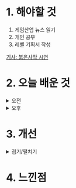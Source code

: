 
# 1. 해야할 것

1. 게임산업 뉴스 읽기 
2. 개인 공부  
3. 레벨 기획서 작성

[기사: 붉은사막 시연](https://www.gamemeca.com/view.php?gid=1748833)

# 2. 오늘 배운 것

<details>
<summary>오전</summary>

## 오늘의 뉴스
![image](https://github.com/JM94Ent/TIL-WIL/assets/143363550/483b2e91-5e03-421c-be6a-fc7a8b6c11a1)

검은사막은 혼자하는 느낌이 너무 강해서 아쉬웠는데 이번에는 레이드나 함께할 수 있는 시스템이 많이 생겨서 MMORPG라는 느낌을 많이 받았으면 좋겠다.\
정확히는 모두가 함께 살아 숨쉬는 느낌을 가졌으면 한다.\
붉은사막이 언급된 것들에 신경을 써서 만들었다면 사람들이 게임에 머무는 시간이 더 길어지지 않을까?\
이전에는 채팅이 올라가는 것만으로도 사람들이 여기에 있다는 걸 느꼈지만, 지금은 같이 플레이하고 그걸 직접 보는게 더 사람들에게 다가간다고 생각한다.


■ 그라비티, 1분기 매출 1,198억 원 기록...영업이익은 소폭 증가
그라비티가 2024년 1분기 실적을 9일 공시했습니다. 2024년 1분기 실적의 전분기 대비 매출 감소는 동남아시아 지역 라그나로크 오리진의 매출 감소가 주요 원인이며, 올해 1월 태국 지역에 선보인 'Ragnarok Idle Adventure'와 2월에 론칭한 북중남미 지역 라그나로크 오리진의 매출 발생으로 인해 감소폭이 일부 상쇄됐습니다.

■ 나이언틱, MR 펫 시뮬레이션 '헬로 도트' 메타퀘스트3에 출시
Niantic은 증강현실과 인공지능으로 더 풍성해진 현실을 기반으로 만들어진 새로운 펫 시뮬레이션인 페리도트 프랜차이즈의 새로운 버전 'Hello, Dot(이하 헬로 도트)'를 Meta Quest 3에 출시했다고 10일 밝혔습니다. '헬로 도트'는 사랑스러운 가상 생명체인 도트(Dot)를 돌보는 즐거움을 혼합현실로 생생하게 구현해냈습니다.

■ 고양이 오픈월드 '리틀키티, 빅 시티' 정식 출시
더블 대거 스튜디오(Double Dagger Studio, 대표 매트 T. 우드)는 자사가 개발하고 서비스하는 시뮬레이션 어드벤처 게임 '리틀키티, 빅 시티(Little Kitty, Big City)'를 각 플랫폼 스토어에 출시했다고 10일 밝혔습니다. '리틀키티, 빅시티'는 스팀과 닌텐도 스위치, 엑스박스 시리즈 X|S 및 One을 통해 다운로드 받아 플레이할 수 있으며, 한국어 인터페이스와 자막을 지원합니다.

■ 유니티, 인천공항공사와 디지털전환 공동연구 MOU 체결
유니티가 인천공항공사와 '인천공항 디지털전환 공동연구'를 위한 업무협약(MOU)을 체결했다고 밝혔습니다. 유니티 코리아 송민석 대표는 "이번 인천공항공사와의 업무 협약은 디지털트윈을 비롯한 최신 기술을 도입하여 공 항 운영 효율성 및 안전성 향상에 기여하게 된다는 점이 큰 의의"라며, "전 세계 디지털트윈 구축에 널리 활용되고 있는 유니티의 기술 및 자원을 기반으로 인천국제공항공사와 함께 차세대 스마트 공항을 구축해 차별화된  경험을 제공할 수 있도록 노력할 것"이라고 말했습니다.

■ SF 건설 시뮬레이션 '이매진 어스', 콘솔 및 Mac버전 10일 출시
인디 게임 개발사 시리어스 브라더스는 오늘 자사의 생태 SF 도시 건설 게임 '이매진 어스'를 닌텐도 스위치, 플레이스테이션 4&5 버전 및 스팀에서 맥OS 버전을 출시했다고 발표했습니다. '이매진 어스'의 스토리 기반 캠페인 모드에서 플레이어는 풍부한 자원을 가진 푸른 바다, 눈 덮인 산, 무성한 녹색 벌판 등이 존재하는 11개의 다양한 행성에서 탐험하고 자원을 채굴해 문명을 건설해야 합니다.

■ 붉은사막, 2024 게임스컴에서 유저 시연 진행 
펄어비스(대표 허진영)는 금일(10일), 자사 1분기 실적발표 컨퍼런스 콜을 통해 8월 21일 독일 쾰른에서 개최하는 '게임스컴 2024'에 B2C로 참여한다고 밝혔습니다. 허진영 펄어비스 CEO는 이날 컨퍼런스 콜을 통해 "붉은사 막 개발이 마무리 단계에 접어듦에 따라 마케팅을 본격적으로 시작할 예정이다"며 "글로벌 게임 행사인 게임스컴에 참가해 유저들이 게임을 직접 체험해 볼 수 있는 기회를 제공할 예정이다"라고 전했습니다.

■ 렐루 게임즈, 한국마이크로소프트와 AI 게임 개발 MOU 체결
크래프톤(대표 김창한) 산하의 크리에이티브 스튜디오 렐루게임즈(대표 김민정)가 한국마이크로소프트와 AI 기반 게임 개발 및 서비스 협력을 위한 업무 협약을 체결했다고 10일 밝혔습니다. 고광범 한국마이크로소프트 엔터프라이즈 커머셜 사업 부문장은 "이번 업무 협약 체결을 통해 양사가 AI 기술과 게임 개발의 융합에 더욱 긴밀히 협력할 수 있게 되었다"며 "렐루게임즈의 창의적인 게임 개발 능력과 마이크로소프트의 첨단 AI 기술이 결합 하여 게임 이용자들에게 새로운 경험을 제공할 것"이라고 말했습니다.

■ 네오위즈, 1분기 매출 971억 원...글로벌 IP 발굴 집중
(주)네오위즈(공동대표 김승철, 배태근)가 한국채택국제회계기준(K-IFRS)을 적용한 2024년 1분기 실적을 10일 발표했습니다. 네오위즈 대표 IP로 자리 잡은 'P의 거짓'이 글로벌 시장에서 꾸준한 판매를 이어나가며 1분기 매출을 이끌었습니다.

■ 슈퍼크리에이티브, 청강대와 MOU 체결
스마일게이트의 모바일 RPG '에픽세븐' 개발사 슈퍼크리에이티브와 청강문화산업대학교(이하 '청강대')는 어제 산학협력 양해각서(MOU)를 체결했다고10일 밝혔습니다. 청강문화산업대학교 염동현 교수는 "슈퍼크리에이티브의 게임 개발 역량과 청강대의 게임 교육 역량이 시너지를 일으켜 대한민국 게임 산업 활성화에 밀알이 되기를 희망한다"라고 말했습니다.

■ K-메트로배니아 '리전 오브 저지먼트', 최신 정보 공개 
테레민인터랙티브가 개발 중인 신작 메트로배니아 '리전 오브 저지먼트: 폴른 엔젤'의 최신 정보가 공개됐습니다. 언리얼 엔진5로 개발 중인 '리전 오브 저지먼트: 폴른 엔젤'은 인간들 사이에 숨어서 세상을 장악한 늑대인 간 조합과의 고독한 전투를 그린 2.5D 메트로배니아 게임입니다.

■ 도시 건설 게임 ‘시너지’ 한국어판 22일 스팀 앞서 해보기 출시
PC 한국어판을 오는 5월 22일 스팀 및 다이렉트 게임즈를 통해 앞서 해보기 게임으로 출시할 예정이라고 밝혔습니다. '시너지'는 다양한 환경에 맞춰서 사회를 건설하고 부흥시키는 건설 시뮬레이션 게임입니다.

■ 엔씨 박병무, 조직 개편 통해 체질 개선 나선다 
엔씨소프트가 경영 효율화를 위해 본격적인 조직 분사 및 구조조정에 나섰습니다. 이날 설명회에서 박병무 대표는 "엔씨는 매출 2조 원대의 기업으로 압축 성장을 하는 과정에서 조직과 인원이 급격하게 늘어났는데, 엔데믹 이후 게임산업 전반이 성장 정체기에 접어들었을 뿐 아니라 엔씨의 주력 장르인 MMORPG는 시장 경쟁 격화로 더욱 힘든 시기에 접어들었다"라며, 조직 개편의 필요성을 내비쳤습니다.

■ 위메이드, 커뮤니티 플랫폼 ‘위퍼블릭’ 피처드 후원 프로젝트 공개
위메이드(대표 박관호)의 투명한 운영이 가능한 커뮤니티 플랫폼 '위퍼블릭(Wepublic)이 프로젝트 투명성과 참여자 편의성을 강화하기 위한 개편을 9일 실시했습니다. 이번 프로젝트에 선정된 네 곳은 위퍼블릭과 함 께 후원 모금, 사용 내역, 프로젝트 사후 관리의 투명성을 끌어올려 건강한 후원 문화 조성에 앞장설 방침입니다.

■ 모바일 로그라이크 게임 ‘빵빵 좀비단’ 정식 서비스 시작
SPGame은 자사의 모바일 로그라이크 게임 '빵빵 좀비단'을 구글 플레이와 애플 앱스토어, 원스토어, 갤럭시 스토어에 정식 출시한다고 9일 밝혔습니다. '빵빵 좀비단'은 좀비를 소재로 하는 슈팅 로그라이크 장르의 모바일  게임으로, 빠르게 좀비를 처치하는 쾌감과 다양한 스킬 콤보, 자유로운 총기 육성 시스템, 중독성 있는 플레이가 특징입니다.

■ 로스트아크, 2024 아트 공모전 본선 투표 시작
스마일게이트 RPG(대표 지원길)의 대한민국 대표 MMORPG(다중접속역할수행게임) 로스트아크가 모험가들 중 최고의 '금손'을 뽑는 '2024 아트 공모전'의 본선 투표를 시작한다고 9일(목) 밝혔습니다. 총상금 5,500만 원 규모 로 진행되는 이번 공모전의 분야별 대상 수상자에게는 500만 원의 상금과 함께 게임 내에서 쓸 수 있는 특별 칭호 '24년 최고의 금손'과 장식물 '골드핸드 2024'가 지급됩니다.

■ 크래프톤, ‘PMPS 2024 시즌 1’ 파이널 오프라인 개최
크래프톤(대표 김창한)이 배틀그라운드 모바일의 국내 프로 리그인 '배틀그라운드 모바일 프로 시리즈(PUBG MOBILE PRO SERIES, 이하 PMPS) 2024 시즌 1'의 파이널을 개최합니다. PMPS 2024 시즌 1은 ▲비욘드 스트라토스 게 이밍(BSG) ▲디플러스 기아(DK) ▲덕산 이스포츠(DS) ▲이글 아울스(EOS) ▲이엠텍 스톰엑스(emT) ▲이프유마인 게임 피티(GP) ▲젠지 이스포츠(GEN) ▲미래엔세종(MSJ) ▲농심 레드포스(NS) ▲락스(ROX) 등 배틀그라운드 모바일 이스포츠 공식 파트너팀 10개 팀과 국내 아마추어 리그인 '배틀그라운드 모바일 오픈 챌린지(PUBG MOBILE OPEN CHALLENGE) 2024 시즌 1' 상위 6개 팀인 ▲앵그리(ANG) ▲포에버(4EVER) ▲베가 이스포츠(VEGA) ▲인피니티(INF) ▲포커 스(FS) ▲조인 어스(JS) 등 총 16개 팀이 한국 배틀그라운드 모바일 이스포츠 최강팀의 자리를 놓고 경쟁하고 있습니다.

■ 최강의 건프라 만들기, '건담 브레이커4' 8월 29일 출시
반다이남코 엔터테인먼트 코리아는 8일, 창조 파괴 공투 액션 게임 '건담 브레이커4'를 오는 9월 29일에 닌텐도 스위치, PS5, PS4, 스팀 플랫폼을 통해 출시한다고 전했습니다. 동시에 건담 브레이커4 한국어판의 최신 트레 일러와 함께 신규 참전 기체와 SD건담이 플레이어블 기체로 추가된다는 정보도 함께 공개됐습니다.

■ 데빌노트2 : 레이더스 사가, 사전예약 80만 돌파
애닉(대표 김제봉)은 자사의 모바일 MMORPG '데빌노트2 : 레이더스 사가'가 사전예약자 수 80만을 돌파함과 동시에 출시 일자를 5월 16일로 확정했다고 9일 밝혔습니다. 게이머는 5월 16일 출시 전까지 진행되는 사전예약에 참여하면 고가의 아이템 패키지를 무료로 획득 가능하며, 사전예약 소식을 SNS에 공유하고 인증할 경우 추첨으로 에어팟 프로2, 구글 기프트 카드, 스타벅스 기프티콘을 받아볼 수 있습니다.

■ 소닉판 폴가이즈 '소닉 럼블', 정식 공개
'소닉 럼블'은 32명의 플레이어가 겨루는 경쟁형 파티 게임으로 플레이어들은 다양한 장애물들이 도사리고 있는 3개의 스테이지를 오가며, 최후의 1인이 남을 때까지 겨뤄야 합니다. 플레이어블 캐릭터로는 팀 소닉의 소닉, 테일즈, 너클즈를 비롯해 팀 로즈의 에이미, 크림, 빅, 카오틱스 탐정 사무소의 에스피오, 벡터, 차미 등 지금까지 소닉 시리즈에 등장한 거의 대부분의 캐릭터가 등장하는 걸 볼 수 있으며, 원하는 캐릭터를 선택해 게임을 즐길 수 있습니다.

■ 뱀파이어 생존 게임, '브이라이징' 정식 출시 
플레이어가 '뱀파이어'가 되어 생존을 위해 싸우는 오픈월드 판타지 서바이벌 게임 '브이라이징(V Rising)'이 얼리억세스 이후 2년 만에 정식 출시됐습니다. 스웨덴 게임 개발사 스턴락 스튜디오(Stunlock Studios)는 8일, '브이라이징'을 스팀을 통해 정식 출시했다고 전했습니다.

■ 이터널 리턴 e스포츠, 국내 최초 '지역연고제' 개최 
이터널 리턴 e스포츠가 국내 최초로 지역연고제를 도입합니다. 9일 님블뉴런은 공지사항을 통해 지역연고제 기반의 e스포츠 대회 '이터널 리턴 내셔널 리그'를 소개했습니다.

■ 캐릭터명 선점은 16일부터, '레이븐2' 5월 29일 정식 오픈 
넷마블 신작 MMORPG 레이븐2가 5월 29일 정식 오픈합니다. 레이븐2는 5월 9일(목) 공식 포럼을 오픈함과 동시에 캐릭터명 선점 이벤트, 정식 오픈 일정 및 사전 등록을 안내했습니다.

■ 빅게임스튜디오, 日 ‘카도카와’서 200억 원 투자 유치
빅게임스튜디오(VIC GAME STUDIOS, 대표이사 최재영)는 일본 종합 엔터테인먼트 그룹 주식회사 카도카와(KADOKAWA Corporation, 대표이사 나츠노타케시)로부터 200억 원 규모의 투자를 유치했다고 9일 밝혔습니다. 빅게임스 튜디오는 이번 투자를 통해 현재 개발 중인 애니메이션 RPG '브레이커스'에 박차를 가할 뿐만 아니라 일본 내 게임사업 경쟁력을 강화하고, IP 미디어믹스화를 적극적으로 추진할 예정입니다.

■ 웹젠, 2024년 성남지역 청소년 대상 무료 코딩 교육 지속
웹젠(대표 김태영)이 사회공헌 사업 '청소년 코딩공작소 with 웹젠'의 2024년 운영 계획을 마쳤습니다. 고등학생 대상으로는 관내 14개 고등학교의 소프트웨어 동아리와 문제 해결 중심의 코딩 및 사고력 구현 과정을 교육하는 'SW메이킹 프로젝트'를 진행합니다.

■ 네이버 스트리밍 플랫폼 '치지직' 9일 정식 출시 
네이버의 비디오 스트리밍 플랫폼 '치지직'이 그리드 적용 후 9일 정식 서비스에 나섰습니다. 네이버는 지난 2023년 12월부터 약 반년간 진행된 베타 서비스를 통해 안정성 점검을 마쳤으며, 이후 네이버만이 할 수 있는 여러 기술과 기능을 계속 더해가겠다는 방침을 밝혔습니다.

■ 마법 어드벤쳐 ‘더 나이트 오브 더 래빗’ 닌텐도 스위치 출시
마법 어드벤쳐 '더 나이트 오브 더 래빗'이 닌텐도 스위치로 출시합니다. 무엇이든 할 수 있고 보이는 것이 전부가 아닌 신비로운 땅 '마우스우드'에서 펼쳐지는 '더 나이트 오브 더 래빗'에서 플레이어는 어린 제리가 되어 모험을 떠나게 됩니다.

■ ‘길고양이 이야기’ 닌텐도 스위치 합본 패키지 6월 27일 발매
글로벌 게임 퍼블리셔 CFK(대표 구창식)은 9일, '길고양이 이야기' 시리즈 합본 패키지 '길고양이 이야기: 야옹야옹 에디션'의 오는 6월 27일 발매를 앞두고 시리즈 첫 번째 타이틀 '길고양이 이야기'에 대한 주요 캐 릭터 및 시스템을 소개합니다. '길고양이 이야기' 시리즈는 국내 인디 게임사 '삐요 스튜디오'가 개발했으며 어드벤처 장르를 표방하고 있습니다.

■ 코옵 하이스트 FPS '덴 오브 울브즈' 아티스트 잇사 살리앤더와 협업
작년 TGA에서 게임을 발표한 데 이어, 베테랑 개발사 10 Chambers는 게임과 미드웨이 시티의 세계에 생명을 불어넣기 위해 국제적으로 유명한 아티스트 잇사 살리엔더(Issa Saliender)와 새로운 파트너십을 맺었습니다. 10  챔버스의 공동 설립자 오스카 J-T 홀름(Oscar J-T Holm)은 "'덴 오브 울브즈'는 오픈월드 게임은 아니지만, 미드웨이 시티를 근미래의 메가시티로 최대한 사실적으로 표현하기 위해 많은 시간과 리소스를 투입하고 있다"라며, "이번 협업은 우리가 얼마나 진지하게 임하고 있는지를 보여주는 여러 협업 중 하나로, '늑대의 숲'의 가면을 해석하기 위해 아티스트를 초빙하는 등 많은 노력을 기울이고 있습니다.

■ 다크앤다커 모바일, "출시되면 다시 플레이할 의향 97%"
크래프톤(대표 김창한)이 산하 크리에이티브 스튜디오 블루홀스튜디오(대표 조두인)가 개발 중인 신작 '다크앤다커 모바일(DARK AND DARKER MOBILE)'의 첫 대규모 테스트를 성공적으로 마치고 주요 기록을 공개했습니다. 크 래프톤은 이번 테스트를 통해 새로운 게임 경험을 선사하는 다크앤다커 모바일에 대한 한국 이용자들의 높은 관심을 확인했습니다.

■ 네오위즈, 신작 ‘프로사커: 레전드 일레븐’ 정식 출시
네오위즈(공동대표 김승철, 배태근)는 지난 8일 모바일 축구 게임 '프로사커: 레전드 일레븐(Pro Soccer: Legend Eleven)'이 국내에 정식 출시됐다고 9일 밝혔습니다. 네오위즈 관계자는 "손쉽고 속도감 높은 RPG 게임이라는 프로사커: 레전드 일레븐만의 차별점을 내세워 이용자분들께 새로운 재미를 선사하겠다"며 "한국 출시에 이어 글로벌로 서비스 지역을 점차 확대해 나갈 예정"이라고 말했습니다.

■ [이슈] 그라나도 에스파다, 슈퍼계정 의혹에 "엄정하게 내부 조사" 
IMC게임즈가 유저의 의혹 제기로부터 시작된 '그라나도 에스파다' 슈퍼계정 조사 중간 결과를 9일 발표했습니다. 이후 IMC게임즈는 '하쿠나몽타타' 가문을 영구 이용 제한 조치했으며, 게임 진행 과정에서 부정한 행위가 없었는지를 조사했습니다.

■ 프로선수와 서포터즈가 함께, ‘eK리그 서포터즈 컵 2024’ 개최
넥슨(공동 대표 강대현∙김정욱)은 9일 자사가 서비스하는 'EA SPORTS FC™ Online(이하 'FC 온라인')'에서 K리그 프로축구선수와 구단 서포터즈가 함께하는 'eK리그 서포터즈 컵 2024'를 개최한다고 밝혔습니다. 'eK리그 서포터즈 컵 2024'는 넥슨과 한국프로축구연맹이 공동 개최하는 대회로, 포항스틸러스, 울산 HD FC, 강원FC, 수원FC, 제주유나이티드, 전북현대, 대전하나시티즌, 수원 삼성 등 K리그 8개 구단이 참여하며, 각 구단의 프로선수 1명과 구단 대표로 선발된 서포터즈 2명이 한 팀을 이뤄 경기를 치릅니다.

■ 넷이즈 신작 '원스휴먼' 글로벌 사전예약자 1,200만 명 돌파
넷이즈게임즈의 글로벌 기대작 '원스휴먼(Once Human)' 사전예약자가 1,200만 명을 돌파하며 글로벌 흥행 청신호를 켰습니다. 모든 것이 오염된 곳에서 생존해 나가는 포스트 아포칼립스 세계관부터 이를 반영한 기이한 괴생물체, 적이 될 수도, 친구가 될 수도 있는 메타 휴먼들과 관계 설정은 소재 만으로도 여타 게임과는 다른 신선함을 느끼게 한다는 평가입니다.

■ 이스트소프트, '구독형 AI 휴먼 서비스' 글로벌 출시
AI 서비스 전문기업 이스트소프트(대표 정상원)는 '구독형 AI 휴먼 서비스'을 론칭하며 AI 휴먼 사업의 글로벌 확장에 속도를 높인다고 9일 밝혔습니다. 이번 출시를 기점으로 이스트소프트는 AI 휴먼 영상 제작 서비스 'AI 스튜디오 페르소(AI STUDIO PERSO)'와 실시간 대화와 통역을 지원하는 대화형 AI 휴먼 서비스 '페르소 라이브(PERSO LIVE)'를 전 세계 시장에 구독형으로 제공하기 시작합니다.

■ 더블유게임즈, 최대 분기 매출액 1,605억 원 기록
국내 최대 소셜카지노 게임사 더블유게임즈는 2024년 1분기 연결 기준 매출 1,605억원, 영업이익 617억원을 기록했다고 9일 밝혔습니다. 기존 소셜카지노 부분은 경쟁 및 수집 컨텐츠 강화를 통한 유저 플레이타임 및 매출 증대로 4분기 성수기보다 더 높은 매출 성장을 하였으며, 신사업인 아이게이밍을 담당하고 있는 슈퍼네이션 또한 1분기 매출 111억원을 기록하며 매출 성장에 힘을 실었습니다.

■ 서브컬처 게임 개발사 '지피유엔' 17억 원 투자 유치
서브컬처 장르 전문 게임 개발사 지피유엔(GPUN)이 카카오벤처스, 코나벤처파트너스로부터 17억 원 규모 시드 투자를 유치했다고 9일 밝혔습니다. 지피유엔이 개발 중인 '프로젝트 테라리움'은 외계생명체에 침략당한 인류가 지하로 피신, 지구 수복을 위해 싸워나가는 과정을 그린 서브컬처 메카닉 슈팅 게임입니다.

■ 로스트아크, 프랭크버거와 ‘모코코 버거피크닉’ 테마 매장 오픈
스마일게이트 RPG(대표 지원길)의 대한민국 대표 MMORPG(다중접속역할수행게임) 로스트아크가 프리미엄 수제 버거 브랜드 '프랭크버거'와 함께 성수동에 특별한 테마 매장 '모코코 버거피크닉'을 오픈한다고 8일(수) 밝혔습 니다. '모코코 버거피크닉'은 소풍을 나온 로스트아크의 마스코트 '모코코'와 프랭크버거를 테마로 꾸민 특별 매장으로 성수동에 위치한 '프랭크버거 모코코 테마 매장'에서 만나볼 수 있습니다.

■ 크래프톤, 1분기 역대 최대 분기 매출 6,659억 원 달성
크래프톤은 한국채택국제회계기준(K-IFRS)을 적용한 연결 재무제표 기준, 2024년 1분기 매출액 6,659억 원, 영업이익 3,105억 원, 당기순이익 3,486억 원을 각각 기록했습니다. 1분기 연결 매출은 전분기 대비 24.6% 성장하 며, 역대 최대 분기 매출액을 경신했습니다.

■ 웹젠, "테르비스 포함 1분기 자체개발 신작 완성도 높인다"
웹젠(대표 김태영)이 2024년 1분기 실적을 공시했습니다. 웹젠은 올해 1분기 동안 기대작 '테르비스'를 비롯해 직접 개발하는 신작 게임들의 완성도를 높이는 한편, 미래성장 동력을 확보하기 위한 외부 투자에 주력했습니다.

■ 넥슨, 프라시아 전기 토너먼트 대전 ‘2024 WPK SPRING’ 진행
넥슨(공동 대표 강대현∙김정욱)은 8일 자사에서 개발한 MMORPG '프라시아 전기'에 토너먼트 대전 '2024 WPK SPRING'을 진행합니다. 넥슨은 '프라시아 전기' 토너먼트 대전 '2024 WPK SPRING'을 기념해 5월 29일까지 총 3차례에 걸쳐 '황금의 손' 이벤트를 진행합니다.
</details>


<details>
<summary>오후</summary>

## 레벨 기획서 작성
</details>




# 3. 개선


<details>
<summary>접기/펼치기</summary>


</details>



# 4. 느낀점


